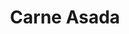 ---
title: "Carne Asada"
price: "$18.00"
category: "Mexican-Cuisine"
img: "src/images/menu/Carne-Asada.jpeg"
desc: "Grilled marinated steak served with rice and beans, garnished with guacamole and sour cream"
---